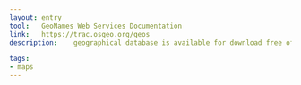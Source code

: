 ```yaml
---
layout: entry
tool:	GeoNames Web Services Documentation
link:	https://trac.osgeo.org/geos
description:	geographical database is available for download free of charge under a creative commons attribution license. It contains over 10 million geographical names and consists of over 9 million unique features whereof 2.8 million populated places and 5.5 million alternate names. All features are categorized into one out of nine feature classes and further subcategorized into one out of 645 feature codes

tags:
- maps
---
```

